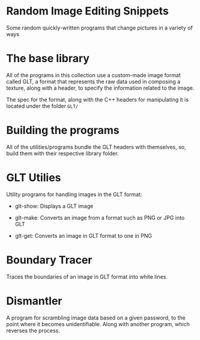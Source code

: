 # Random Image Editing Snippets
Some random quickly-written programs that change pictures in a variety of ways

# The base library
All of the programs in this collection use a custom-made image format called GLT, a format that represents the
raw data used in composing a texture, along with a header, to specify the information related to the image.


The spec for the format, along with the C++ headers for manipulating it is located under the folder ```GLT/```

# Building the programs
All of the utilities/programs bundle the GLT headers with themselves, so, build them with their respective library folder.

# GLT Utilies
Utility programs for handling images in the GLT format:

  * glt-show: Displays a GLT image
  
  * glt-make: Converts an image from a format such as PNG or JPG into GLT
  
  * glt-get: Converts an image in GLT format to one in PNG

# Boundary Tracer
Traces the boundaries of an image in GLT format into white lines.

# Dismantler
A program for scrambling image data based on a given password, to the point where it becomes unidentifiable.
Along with another program, which reverses the process.

